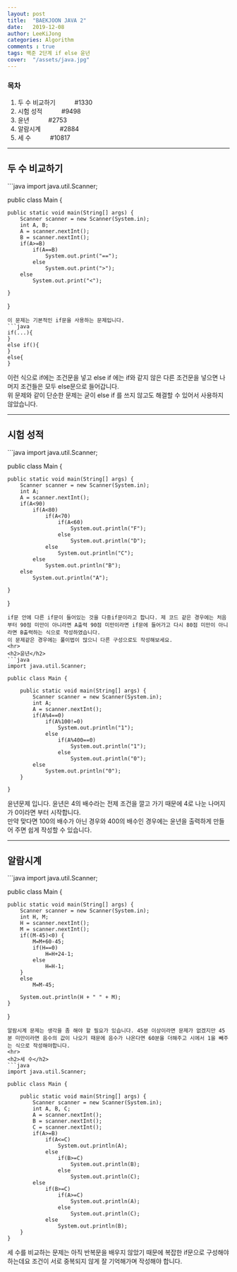 ```yaml
---
layout: post
title:  "BAEKJOON JAVA 2"
date:   2019-12-08
author: LeeKiJong
categories: Algorithm
comments : true
tags: 백준 2단계 if else 윤년 
cover:  "/assets/java.jpg"
---
```


<h3>목차</h3>
<ol>
  <li>두 수 비교하기  &nbsp;&nbsp;&nbsp;&nbsp;&nbsp;&nbsp;&nbsp;&nbsp;&nbsp;&nbsp;#1330</li>
  <li>시험 성적  &nbsp;&nbsp;&nbsp;&nbsp;&nbsp;&nbsp;&nbsp;&nbsp;&nbsp;&nbsp;#9498</li>
  <li>윤년  &nbsp;&nbsp;&nbsp;&nbsp;&nbsp;&nbsp;&nbsp;&nbsp;&nbsp;&nbsp;#2753</li>
  <li>알람시계  &nbsp;&nbsp;&nbsp;&nbsp;&nbsp;&nbsp;&nbsp;&nbsp;&nbsp;&nbsp;#2884</li>
  <li>세 수  &nbsp;&nbsp;&nbsp;&nbsp;&nbsp;&nbsp;&nbsp;&nbsp;&nbsp;&nbsp;#10817</li>
</ol>

<hr>
<h2>두 수 비교하기</h2>
```java
import java.util.Scanner;

public class Main {

	public static void main(String[] args) {
		Scanner scanner = new Scanner(System.in);
		int A, B;
		A = scanner.nextInt();
		B = scanner.nextInt();
		if(A>=B)
			if(A==B)
				System.out.print("==");
			else
				System.out.print(">");
		else
			System.out.print("<");
		
	}

}
```
이 문제는 기본적인 if문을 사용하는 문제입니다.  
```java
if(...){
}
else if(){
}
else{
}
```
이런 식으로 if에는 조건문을 넣고 else if 에는 if와 같지 않은 다른 조건문을 넣으면 나머지 조건들은 모두 else문으로 들어갑니다.  
위 문제와 같이 단순한 문제는 굳이 else if 를 쓰지 않고도 해결할 수 있어서 사용하지 않았습니다.  

<hr>
<h2>시험 성적</h2>
```java
import java.util.Scanner;

public class Main {

	public static void main(String[] args) {
		Scanner scanner = new Scanner(System.in);
		int A;
		A = scanner.nextInt();
		if(A<90)
			if(A<80)
				if(A<70)
					if(A<60)
						System.out.println("F");
					else
						System.out.println("D");
				else
					System.out.println("C");
			else
				System.out.println("B");
		else
			System.out.println("A");
		
	}

}
```
if문 안에 다른 if문이 들어있는 것을 다중if문이라고 합니다. 제 코드 같은 경우에는 처음부터 90점 미만이 아니라면 A출력 90점 미만이라면 if문에 들어가고 다시 80점 미만이 아니라면 B출력하는 식으로 작성하였습니다.  
이 문제같은 경우에는 풀이법이 많으니 다른 구성으로도 작성해보세요.  
<hr>
<h2>윤년</h2>
```java
import java.util.Scanner;

public class Main {

	public static void main(String[] args) {
		Scanner scanner = new Scanner(System.in);
		int A;
		A = scanner.nextInt();
		if(A%4==0)
			if(A%100!=0)
				System.out.println("1");
			else
				if(A%400==0)
					System.out.println("1");
				else
					System.out.println("0");
		else
			System.out.println("0");
	}	

}
```
윤년문제 입니다. 윤년은 4의 배수라는 전제 조건을 깔고 가기 때문에 4로 나눈 나머지가 0이라면 부터 시작합니다.  
만약 맞다면 100의 배수가 아닌 경우와 400의 배수인 경우에는 윤년을 출력하게 만들어 주면 쉽게 작성할 수 있습니다.  
<hr>
<h2>알람시계</h2>
```java
import java.util.Scanner;

public class Main {

	public static void main(String[] args) {
		Scanner scanner = new Scanner(System.in);
		int H, M;
		H = scanner.nextInt();
		M = scanner.nextInt();
		if((M-45)<0) {
			M=M+60-45;
			if(H==0)
				H=H+24-1;
			else
				H=H-1;
		}
		else
			M=M-45;
		
		System.out.println(H + " " + M);
	}	

}
```
알람시계 문제는 생각을 좀 해야 할 필요가 있습니다. 45분 이상이라면 문제가 없겠지만 45분 미만이라면 음수의 값이 나오기 때문에 음수가 나온다면 60분을 더해주고 시에서 1을 빼주는 식으로 작성해야합니다.  
<hr>
<h2>세 수</h2>
```java
import java.util.Scanner;

public class Main {

	public static void main(String[] args) {
		Scanner scanner = new Scanner(System.in);
		int A, B, C;
		A = scanner.nextInt();
		B = scanner.nextInt();
		C = scanner.nextInt();
		if(A>=B)
			if(A<=C)
				System.out.println(A);
			else
				if(B>=C)
					System.out.println(B);
				else
					System.out.println(C);
		else
			if(B>=C)
				if(A>=C)
					System.out.println(A);
				else
					System.out.println(C);
			else
				System.out.println(B);
	}	
}
```
세 수를 비교하는 문제는 아직 반복문을 배우지 않았기 때문에 복잡한 if문으로 구성해야 하는데요 조건이 서로 중복되지 않게 잘 기억해가며 작성해야 합니다.
